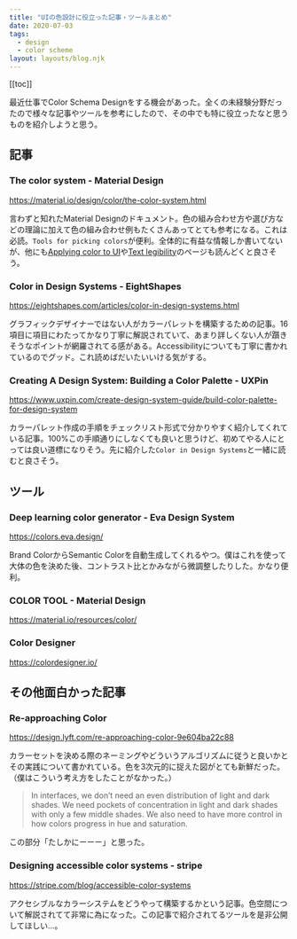 ```yaml
---
title: "UIの色設計に役立った記事・ツールまとめ"
date: 2020-07-03
tags:
  - design
  - color scheme
layout: layouts/blog.njk
---
```


[[toc]]

最近仕事でColor Schema Designをする機会があった。全くの未経験分野だったので様々な記事やツールを参考にしたので、その中でも特に役立ったなと思うものを紹介しようと思う。

## 記事

### The color system - Material Design

https://material.io/design/color/the-color-system.html

言わずと知れたMaterial Designのドキュメント。色の組み合わせ方や選び方などの理論に加えて色の組み合わせ例もたくさんあってとても参考になる。これは必読。`Tools for picking colors`が便利。全体的に有益な情報しか書いてないが、他にも[Applying color to UI](https://material.io/design/color/applying-color-to-ui.html)や[Text legibility](https://material.io/design/color/text-legibility.html)のページも読んどくと良さそう。

### Color in Design Systems - EightShapes

https://eightshapes.com/articles/color-in-design-systems.html

グラフィックデザイナーではない人がカラーパレットを構築するための記事。16項目に項目にわたってかなり丁寧に解説されていて、あまり詳しくない人が躓きそうなポイントが網羅されてる感がある。Accessibilityについても丁寧に書かれているのでグッド。これ読めばだいたいいける気がする。

### Creating A Design System: Building a Color Palette - UXPin

https://www.uxpin.com/create-design-system-guide/build-color-palette-for-design-system

カラーパレット作成の手順をチェックリスト形式で分かりやすく紹介してくれている記事。100%この手順通りにしなくても良いと思うけど、初めてやる人にとっては良い道標になりそう。先に紹介した`Color in Design Systems`と一緒に読むと良さそう。

## ツール

### Deep learning color generator - Eva Design System

https://colors.eva.design/

Brand ColorからSemantic Colorを自動生成してくれるやつ。僕はこれを使って大体の色を決めた後、コントラスト比とかみながら微調整したりした。かなり便利。

### COLOR TOOL - Material Design

https://material.io/resources/color/

### Color Designer

https://colordesigner.io/

## その他面白かった記事

### Re-approaching Color

https://design.lyft.com/re-approaching-color-9e604ba22c88

カラーセットを決める際のネーミングやどういうアルゴリズムに従うと良いかとその実践について書かれている。色を3次元的に捉えた図がとても新鮮だった。（僕はこういう考え方をしたことがなかった。）

> In interfaces, we don’t need an even distribution of light and dark shades. We need pockets of concentration in light and dark shades with only a few middle shades. We also need to have more control in how colors progress in hue and saturation.

この部分「たしかにーーー」と思った。

### Designing accessible color systems - stripe

https://stripe.com/blog/accessible-color-systems

アクセシブルなカラーシステムをどうやって構築するかという記事。色空間について解説されてて非常に為になった。この記事で紹介されてるツールを是非公開してほしい…。
